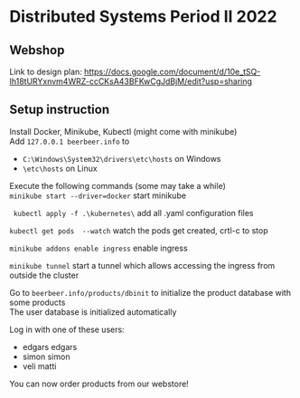 # Distributed Systems Period II 2022
## Webshop

Link to design plan: https://docs.google.com/document/d/10e_tSQ-Ih18tURYxnvm4WRZ-ccCKsA43BFKwCgJdBjM/edit?usp=sharing

## Setup instruction

Install Docker, Minikube, Kubectl (might come with minikube)  
Add `127.0.0.1 beerbeer.info` to  
- `C:\Windows\System32\drivers\etc\hosts` on Windows
- `\etc\hosts` on Linux

Execute the following commands (some may take a while)  
`minikube start --driver=docker` start minikube

` kubectl apply -f .\kubernetes\` add all .yaml configuration files

`kubectl get pods  --watch` watch the pods get created, crtl-c to stop

`minikube addons enable ingress` enable ingress

`minikube tunnel` start a tunnel which allows accessing the ingress from outside the cluster

Go to `beerbeer.info/products/dbinit` to initialize the product database with some products  
The user database is initialized automatically

Log in with one of these users:
- edgars edgars
- simon simon
- veli matti

You can now order products from our webstore!